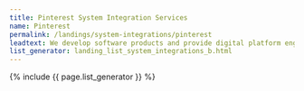 ```yaml
---
title: Pinterest System Integration Services
name: Pinterest
permalink: /landings/system-integrations/pinterest
leadtext: We develop software products and provide digital platform engineering services in across Australia, New Zeland and Asia
list_generator: landing_list_system_integrations_b.html
---
```

{% include {{ page.list_generator }} %}